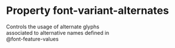 # Property font-variant-alternates

Controls the usage of alternate glyphs  
associated to alternative names defined in  
@font-feature-values  
